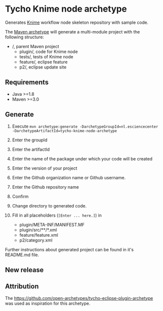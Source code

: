 # Tycho Knime node archetype

Generates [Knime](http://www.knime.org) workflow node skeleton repository with sample code.

The [Maven archetype](https://maven.apache.org/guides/introduction/introduction-to-archetypes.html) will generate a multi-module project with the following structure:

* /, parent Maven project
  * plugin/, code for Knime node
  * tests/, tests of Knime node
  * feature/, eclipse feature
  * p2/, eclipse update site

## Requirements

* Java >=1.8
* Maven >=3.0

## Generate

1. Execute `mvn archetype:generate -DarchetypeGroupId=nl.esciencecenter -DarchetypeArtifactId=tycho-knime-node-archetype`
2. Enter the groupId
3. Enter the artifactId
4. Enter the name of the package under which your code will be created
5. Enter the version of your project
6. Enter the Github organization name or Github username.
7. Enter the Github repository name
8. Confirm
9. Change directory to generated code.
10. Fill in all placeholders (`[Enter ... here.]`) in

    * plugin/META-INF/MANIFEST.MF
    * plugin/src/**/*.xml
    * feature/feature.xml
    * p2/category.xml


Further instructions about generated project can be found in it's README.md file.

## New release



## Attribution

The https://github.com/open-archetypes/tycho-eclipse-plugin-archetype was used as inspiration for this archetype.
